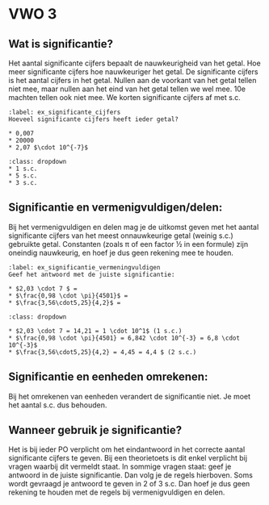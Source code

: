 # VWO 3

## Wat is significantie?
Het aantal significante cijfers bepaalt de nauwkeurigheid van het getal. Hoe meer significante cijfers hoe nauwkeuriger het getal. De significante cijfers is het aantal cijfers in het getal. Nullen aan de voorkant van het getal tellen niet mee, maar nullen aan het eind van het getal tellen we wel mee. 10e machten tellen ook niet mee. We korten significante cijfers af met s.c. 

```{opgave} Significante cijfers
:label: ex_significante_cijfers
Hoeveel significante cijfers heeft ieder getal?

* 0,007
* 20000
* 2,07 $\cdot 10^{-7}$
```

```{oplossing} ex_significante_cijfers
:class: dropdown
* 1 s.c.
* 5 s.c.
* 3 s.c. 
```

## Significantie en vermenigvuldigen/delen:
Bij het vermenigvuldigen en delen mag je de uitkomst geven met het aantal significante cijfers van het meest onnauwkeurige getal (weinig s.c.) gebruikte getal. Constanten (zoals π of een factor ½ in een formule) zijn oneindig nauwkeurig, en hoef je dus geen rekening mee te houden.

```{opgave} Vermenigvuldigen
:label: ex_significantie_vermeningvuldigen
Geef het antwoord met de juiste significantie:

* $2,03 \cdot 7 $ = 
* $\frac{0,98 \cdot \pi}{4501}$ = 
* $\frac{3,56\cdot5,25}{4,2}$ = 

```

```{oplossing} ex_significantie_vermeningvuldigen
:class: dropdown

* $2,03 \cdot 7 = 14,21 = 1 \cdot 10^1$ (1 s.c.)
* $\frac{0,98 \cdot \pi}{4501} = 6,842 \cdot 10^{-3} = 6,8 \cdot 10^{-3}$
* $\frac{3,56\cdot5,25}{4,2} = 4,45 = 4,4 $ (2 s.c.)

```

## Significantie en eenheden omrekenen:
Bij het omrekenen van eenheden verandert de significantie niet. Je moet het aantal s.c. dus behouden. 


## Wanneer gebruik je significantie?
Het is bij ieder PO verplicht om het eindantwoord in het correcte aantal significante cijfers te geven. Bij een theorietoets is dit enkel verplicht bij vragen waarbij dit vermeldt staat. In sommige vragen staat: geef je antwoord in de juiste significantie. Dan volg je de regels hierboven. Soms wordt gevraagd je antwoord te geven in 2 of 3 s.c. Dan hoef je dus geen rekening te houden met de regels bij vermenigvuldigen en delen.
